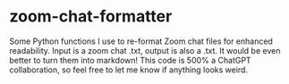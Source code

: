 # zoom-chat-formatter
Some Python functions I use to re-format Zoom chat files for enhanced readability. Input is a zoom chat .txt, output is also a .txt. It would be even better to turn them into markdown! This code is 500% a ChatGPT collaboration, so feel free to let me know if anything looks weird. 
